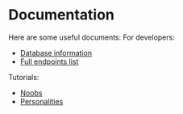 # Documentation

Here are some useful documents:
For developers:
  - [Database information](dev/db_infos.md)
  - [Full endpoints list](dev/full_endpoints_list.md)
  
Tutorials:
  - [Noobs](tutorials/noobs_tutorial.md)
  - [Personalities](tutorials/personalities_tutorial.md)

